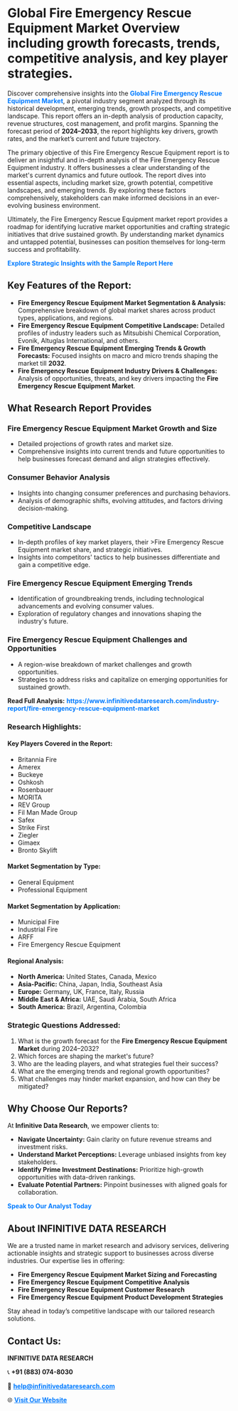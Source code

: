 <h1>Global Fire Emergency Rescue Equipment Market Overview including growth forecasts, trends, competitive analysis, and key player strategies.</h1>
<p>
Discover comprehensive insights into the 
<a href="https://www.infinitivedataresearch.com/industry-report/fire-emergency-rescue-equipment-market" rel="dofollow" style="color: #007BFF; text-decoration: none;"><strong>Global Fire Emergency Rescue Equipment Market</strong></a>, a pivotal industry segment analyzed through its historical development, emerging trends, growth prospects, and competitive landscape. This report offers an in-depth analysis of production capacity, revenue structures, cost management, and profit margins. Spanning the forecast period of <strong>2024–2033</strong>, the report highlights key drivers, growth rates, and the market’s current and future trajectory.
</p>
<p>
The primary objective of this Fire Emergency Rescue Equipment report is to deliver an insightful and in-depth analysis of the Fire Emergency Rescue Equipment industry. It offers businesses a clear understanding of the market's current dynamics and future outlook. The report dives into essential aspects, including market size, growth potential, competitive landscapes, and emerging trends. By exploring these factors comprehensively, stakeholders can make informed decisions in an ever-evolving business environment.
</p>
<p>
Ultimately, the Fire Emergency Rescue Equipment market report provides a roadmap for identifying lucrative market opportunities and crafting strategic initiatives that drive sustained growth. By understanding market dynamics and untapped potential, businesses can position themselves for long-term success and profitability.
</p>
<p>
<a href="https://www.infinitivedataresearch.com/request-sample/reportId=112682" style="color: #007BFF; text-decoration: none;"><strong>Explore Strategic Insights with the Sample Report Here</strong></a>
</p>

<h2>Key Features of the Report:</h2>
<ul>
<li><strong>Fire Emergency Rescue Equipment Market Segmentation & Analysis:</strong> Comprehensive breakdown of global market shares across product types, applications, and regions.</li>
<li><strong>Fire Emergency Rescue Equipment Competitive Landscape:</strong> Detailed profiles of industry leaders such as Mitsubishi Chemical Corporation, Evonik, Altuglas International, and others.</li>
<li><strong>Fire Emergency Rescue Equipment Emerging Trends & Growth Forecasts:</strong> Focused insights on macro and micro trends shaping the market till <strong>2032</strong>.</li>
<li><strong>Fire Emergency Rescue Equipment Industry Drivers & Challenges:</strong> Analysis of opportunities, threats, and key drivers impacting the <strong>Fire Emergency Rescue Equipment Market</strong>.</li>
</ul>

<h2>What Research Report Provides</h2>
<h3>Fire Emergency Rescue Equipment Market Growth and Size</h3>
<ul>
<li>Detailed projections of growth rates and market size.</li>
<li>Comprehensive insights into current trends and future opportunities to help businesses forecast demand and align strategies effectively.</li>
</ul>

<h3>Consumer Behavior Analysis</h3>
<ul>
<li>Insights into changing consumer preferences and purchasing behaviors.</li>
<li>Analysis of demographic shifts, evolving attitudes, and factors driving decision-making.</li>
</ul>

<h3>Competitive Landscape</h3>
<ul>
<li>In-depth profiles of key market players, their >Fire Emergency Rescue Equipment market share, and strategic initiatives.</li>
<li>Insights into competitors' tactics to help businesses differentiate and gain a competitive edge.</li>
</ul>

<h3>Fire Emergency Rescue Equipment Emerging Trends</h3>
<ul>
<li>Identification of groundbreaking trends, including technological advancements and evolving consumer values.</li>
<li>Exploration of regulatory changes and innovations shaping the industry's future.</li>
</ul>

<h3>Fire Emergency Rescue Equipment Challenges and Opportunities</h3>
<ul>
<li>A region-wise breakdown of market challenges and growth opportunities.</li>
<li>Strategies to address risks and capitalize on emerging opportunities for sustained growth.</li>
</ul>
<p><strong>Read Full Analysis:</strong> <a href="https://www.infinitivedataresearch.com/industry-report/fire-emergency-rescue-equipment-market" rel="dofollow" style="color: #007BFF; text-decoration: none;"><strong>https://www.infinitivedataresearch.com/industry-report/fire-emergency-rescue-equipment-market</strong></a></p>
<h3>Research Highlights:</h3>
<h4>Key Players Covered in the Report:</h4>
<ul><li>Britannia Fire</li><li>Amerex</li><li>Buckeye</li><li>Oshkosh</li><li>Rosenbauer</li><li>MORITA</li><li>REV Group</li><li>Fil Man Made Group</li><li>Safex</li><li>Strike First</li><li>Ziegler</li><li>Gimaex</li><li>Bronto Skylift</li></ul>
<h4>Market Segmentation by Type:</h4>
<ul><li>General Equipment</li><li>Professional Equipment</li></ul>
<h4>Market Segmentation by Application:</h4>
<ul><li>Municipal Fire</li><li>Industrial Fire</li><li>ARFF</li><li>Fire Emergency Rescue Equipment</li></ul>

<h4>Regional Analysis:</h4>
<ul>
<li><strong>North America:</strong> United States, Canada, Mexico</li>
<li><strong>Asia-Pacific:</strong> China, Japan, India, Southeast Asia</li>
<li><strong>Europe:</strong> Germany, UK, France, Italy, Russia</li>
<li><strong>Middle East & Africa:</strong> UAE, Saudi Arabia, South Africa</li>
<li><strong>South America:</strong> Brazil, Argentina, Colombia</li>
</ul>

<h3>Strategic Questions Addressed:</h3>
<ol>
<li>What is the growth forecast for the <strong>Fire Emergency Rescue Equipment Market</strong> during 2024–2032?</li>
<li>Which forces are shaping the market's future?</li>
<li>Who are the leading players, and what strategies fuel their success?</li>
<li>What are the emerging trends and regional growth opportunities?</li>
<li>What challenges may hinder market expansion, and how can they be mitigated?</li>
</ol>

<h2>Why Choose Our Reports?</h2>
<p>At <strong>Infinitive Data Research</strong>, we empower clients to:</p>
<ul>
<li><strong>Navigate Uncertainty:</strong> Gain clarity on future revenue streams and investment risks.</li>
<li><strong>Understand Market Perceptions:</strong> Leverage unbiased insights from key stakeholders.</li>
<li><strong>Identify Prime Investment Destinations:</strong> Prioritize high-growth opportunities with data-driven rankings.</li>
<li><strong>Evaluate Potential Partners:</strong> Pinpoint businesses with aligned goals for collaboration.</li>
</ul>
<p><a href="https://www.infinitivedataresearch.com/industry-report/fire-emergency-rescue-equipment-market" rel="dofollow" style="color: #007BFF; text-decoration: none;"><strong>Speak to Our Analyst Today</strong></a></p>

<h2>About INFINITIVE DATA RESEARCH</h2>
<p>We are a trusted name in market research and advisory services, delivering actionable insights and strategic support to businesses across diverse industries. Our expertise lies in offering:</p>
<ul>
<li><strong>Fire Emergency Rescue Equipment Market Sizing and Forecasting</strong></li>
<li><strong>Fire Emergency Rescue Equipment Competitive Analysis</strong></li>
<li><strong>Fire Emergency Rescue Equipment Customer Research</strong></li>
<li><strong>Fire Emergency Rescue Equipment Product Development Strategies</strong></li>
</ul>
<p>Stay ahead in today’s competitive landscape with our tailored research solutions.</p>

<h2>Contact Us:</h2>
<p><strong>INFINITIVE DATA RESEARCH</strong></p>
<p>📞 <strong>+91 (883) 074-8030</strong></p>
<p>📧 <strong><a href="mailto:help@infinitivedataresearch.com" style="color: #007BFF;">help@infinitivedataresearch.com</a></strong></p>
<p>🌐 <strong><a href="https://www.infinitivedataresearch.com" rel="dofollow" style="color: #007BFF;">Visit Our Website</a></strong></p>